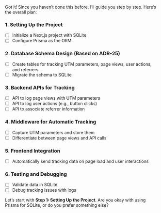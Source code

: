 Got it! Since you haven’t done this before, I’ll guide you step by step. Here’s the overall plan:  

### **1. Setting Up the Project**  
- [ ] Initialize a Next.js project with SQLite  
- [ ] Configure Prisma as the ORM  

### **2. Database Schema Design (Based on ADR-25)**  
- [ ] Create tables for tracking UTM parameters, page views, user actions, and referrers  
- [ ] Migrate the schema to SQLite  

### **3. Backend APIs for Tracking**  
- [ ] API to log page views with UTM parameters  
- [ ] API to log user actions (e.g., button clicks)  
- [ ] API to associate referrer information  

### **4. Middleware for Automatic Tracking**  
- [ ] Capture UTM parameters and store them  
- [ ] Differentiate between page views and API calls  

### **5. Frontend Integration**  
- [ ] Automatically send tracking data on page load and user interactions  

### **6. Testing and Debugging**  
- [ ] Validate data in SQLite  
- [ ] Debug tracking issues with logs  

Let’s start with **Step 1: Setting Up the Project**. Are you okay with using Prisma for SQLite, or do you prefer something else?